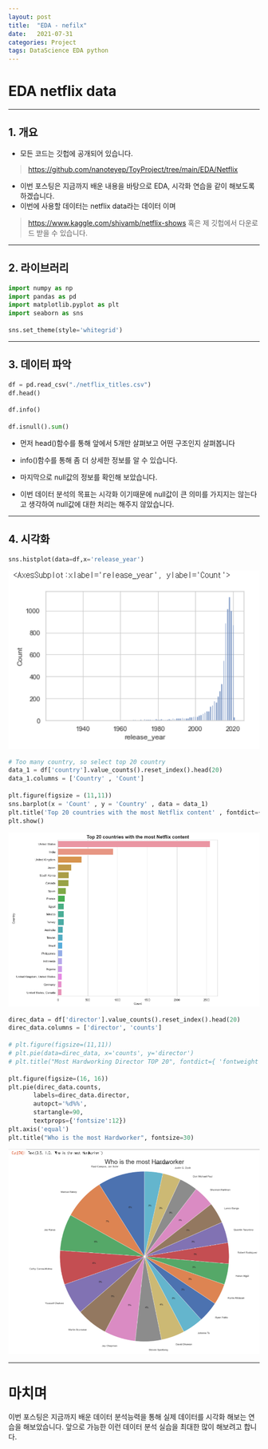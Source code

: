 ```yaml
---
layout: post
title:  "EDA - nefilx"
date:   2021-07-31
categories: Project
tags: DataScience EDA python
---
```

# EDA netflix data
---

## 1. 개요

* 모든 코드는 깃헙에 공개되어 있습니다.
><https://github.com/nanoteyep/ToyProject/tree/main/EDA/Netflix>

* 이번 포스팅은 지금까지 배운 내용을 바탕으로 EDA, 시각화 연습을 같이 해보도록 하겠습니다.
* 이번에 사용할 데이터는 netflix data라는 데이터 이며
> <https://www.kaggle.com/shivamb/netflix-shows> 혹은 제 깃헙에서 다운로드 받을 수 있습니다.

---

## 2. 라이브러리

```python
import numpy as np
import pandas as pd
import matplotlib.pyplot as plt
import seaborn as sns

sns.set_theme(style='whitegrid')
```

---

## 3. 데이터 파악

```python
df = pd.read_csv("./netflix_titles.csv")
df.head()

df.info()

df.isnull().sum()
```

* 먼저 head()함수를 통해 앞에서 5개만 살펴보고 어떤 구조인지 살펴봅니다
* info()함수를 통해 좀 더 상세한 정보를 알 수 있습니다.
* 마지막으로 null값의 정보를 확인해 보았습니다.

* 이번 데이터 분석의 목표는 시각화 이기때문에 null값이 큰 의미를 가지지는 않는다고 생각하여 null값에 대한 처리는 해주지 않았습니다.

---

## 4. 시각화

```python
sns.histplot(data=df,x='release_year')
```
![EDA1_1](/img/EDA1_1.png)

```python
# Too many country, so select top 20 country
data_1 = df['country'].value_counts().reset_index().head(20)
data_1.columns = ['Country' , 'Count']

plt.figure(figsize = (11,11))
sns.barplot(x = 'Count' , y = 'Country' , data = data_1)
plt.title('Top 20 countries with the most Netflix content' , fontdict={ 'fontweight' : 'bold', 'fontsize' : 18 })
plt.show()
```

![EDA1_2](/img/EDA1_2.png)

```python
direc_data = df['director'].value_counts().reset_index().head(20)
direc_data.columns = ['director', 'counts']

# plt.figure(figsize=(11,11))
# plt.pie(data=direc_data, x='counts', y='director')
# plt.title("Most Hardworking Director TOP 20", fontdict={ 'fontweight' : 'bold', 'fontsize' : 18 })

plt.figure(figsize=(16, 16))
plt.pie(direc_data.counts,
       labels=direc_data.director,
       autopct='%d%%',
       startangle=90,
       textprops={'fontsize':12})
plt.axis('equal')
plt.title("Who is the most Hardworker", fontsize=30)
```
![EDA1_3](/img/EDA1_3.png)

---
# 마치며

이번 포스팅은 지금까지 배운 데이터 분석능력을 통해 실제 데이터를 시각화 해보는 연습을 해보았습니다. 앞으로 가능한 이런 데이터 분석 실습을 최대한 많이 해보려고 합니다.


